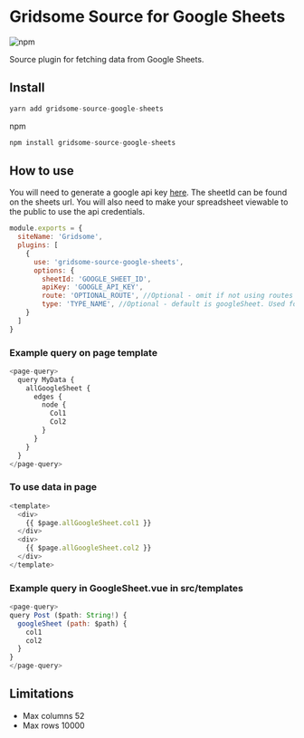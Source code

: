 # Gridsome Source for Google Sheets

![npm](https://img.shields.io/npm/dt/gridsome-source-google-sheets.svg)

Source plugin for fetching data from Google Sheets. 

## Install 

```js
yarn add gridsome-source-google-sheets
```
npm
```js
npm install gridsome-source-google-sheets
```

## How to use

You will need to generate a google api key [here](https://console.developers.google.com/apis/credentials). The sheetId can be found on the sheets url. You will also need to make your spreadsheet viewable to the public to use the api credentials.
```js
module.exports = {
  siteName: 'Gridsome',
  plugins: [
    {
      use: 'gridsome-source-google-sheets',
      options: {
        sheetId: 'GOOGLE_SHEET_ID', 
        apiKey: 'GOOGLE_API_KEY',
        route: 'OPTIONAL_ROUTE', //Optional - omit if not using routes
        type: 'TYPE_NAME', //Optional - default is googleSheet. Used for graphql queries.
    }
  ]
}
```

### Example query on page template

```js
<page-query>
  query MyData {
    allGoogleSheet {
      edges {
        node {
          Col1
          Col2
        }
      }
    }
  }
</page-query>
```

### To use data in page

```js
<template>
  <div>
    {{ $page.allGoogleSheet.col1 }}
  </div>
  <div>
    {{ $page.allGoogleSheet.col2 }}
  </div>
</template>
```

### Example query in GoogleSheet.vue in src/templates

```js
<page-query>
query Post ($path: String!) {
  googleSheet (path: $path) {
    col1
    col2
  }
}
</page-query>
```

## Limitations

* Max columns 52
* Max rows 10000
